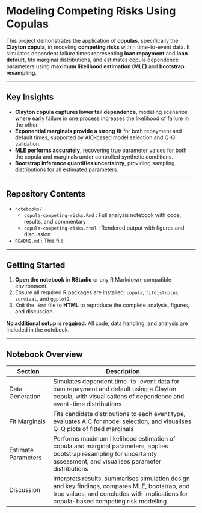 # Modeling Competing Risks Using Copulas

This project demonstrates the application of **copulas**, specifically the **Clayton copula**, in modeling **competing risks** within time-to-event data. It simulates dependent failure times representing **loan repayment** and **loan default**, fits marginal distributions, and estimates copula dependence parameters using **maximum likelihood estimation (MLE)** and **bootstrap resampling**.

---

## Key Insights

- **Clayton copula captures lower tail dependence**, modeling scenarios where early failure in one process increases the likelihood of failure in the other.  
- **Exponential marginals provide a strong fit** for both repayment and default times, supported by AIC-based model selection and Q-Q validation.  
- **MLE performs accurately**, recovering true parameter values for both the copula and marginals under controlled synthetic conditions.  
- **Bootstrap inference quantifies uncertainty**, providing sampling distributions for all estimated parameters.

---

## Repository Contents

- `notebooks/`
  - `copula-competing-risks.Rmd` : Full analysis notebook with code, results, and commentary  
  - `copula-competing-risks.html` : Rendered output with figures and discussion  
- `README.md` : This file

---

## Getting Started

1. **Open the notebook** in **RStudio** or any R Markdown-compatible environment.  
2. Ensure all required R packages are installed: `copula`, `fitdistrplus`, `survival`, and `ggplot2`.  
3. Knit the `.Rmd` file to **HTML** to reproduce the complete analysis, figures, and discussion.  

**No additional setup is required.** All code, data handling, and analysis are included in the notebook.

---

## Notebook Overview

| Section | Description |
|----------|-------------|
| Data Generation | Simulates dependent time-to-event data for loan repayment and default using a Clayton copula, with visualisations of dependence and event-time distributions |
| Fit Marginals | Fits candidate distributions to each event type, evaluates AIC for model selection, and visualises Q–Q plots of fitted marginals |
| Estimate Parameters | Performs maximum likelihood estimation of copula and marginal parameters, applies bootstrap resampling for uncertainty assessment, and visualises parameter distributions |
| Discussion | Interprets results, summarises simulation design and key findings, compares MLE, bootstrap, and true values, and concludes with implications for copula-based competing risk modelling |
